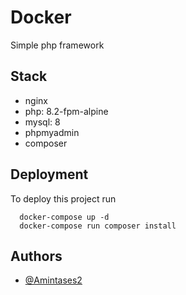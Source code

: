 # Docker
Simple php framework
## Stack
- nginx
- php: 8.2-fpm-alpine
- mysql: 8
- phpmyadmin
- composer

## Deployment

To deploy this project run

```
  docker-compose up -d
  docker-compose run composer install
```


## Authors

- [@Amintases2](https://www.github.com/Amintases2)